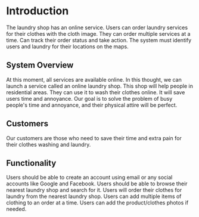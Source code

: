 # Introduction 
The laundry shop has an online service. Users can order laundry services for their clothes with the cloth image. They can order multiple services at a time. Can track their order status and take action. The system must identify users and laundry for their locations on the maps.

## System Overview

At this moment, all services are available online. In this thought, we can launch a service called an online laundry shop. This shop will help people in residential areas. They can use it to wash their clothes online. It will save users time and annoyance. Our goal is to solve the problem of busy people's time and annoyance, and their physical attire will be perfect.

## Customers

Our customers are those who need to save their time and extra pain for their clothes washing and laundry.

## Functionality

Users should be able to create an account using email or any social accounts like Google and Facebook.
 Users should be able to browse their nearest laundry shop and search for it.
Users will order their clothes for laundry from the nearest laundry shop.
Users can add multiple items of clothing to an order at a time.
Users can add the product/clothes photos if needed.
